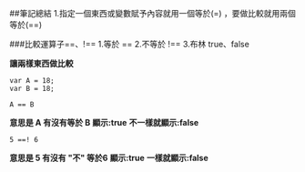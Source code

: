 ##筆記總結
1.指定一個東西或變數賦予內容就用一個等於(=)
，要做比較就用兩個等於(==)

###比較運算子==、!==
1.等於 ==
2.不等於 !==
3.布林 true、false

**讓兩樣東西做比較**
```
var A = 18;
var B = 18;

A == B
```
**意思是 A 有沒有等於 B**
**顯示:true**
**不一樣就顯示:false**

```
5 ==! 6
```
**意思是 5 有沒有 "不" 等於6**
**顯示:true**
**一樣就顯示:false**